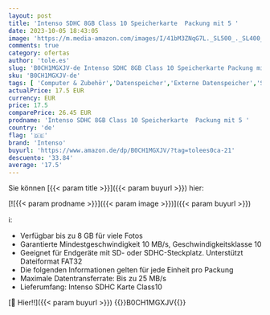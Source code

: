 ```yaml
---
layout: post
title: 'Intenso SDHC 8GB Class 10 Speicherkarte  Packung mit 5 '
date: 2023-10-05 18:43:05
image: 'https://m.media-amazon.com/images/I/41bM3ZNqG7L._SL500_._SL400_.jpg'
comments: true
category: ofertas
author: 'tole.es'
slug: 'B0CH1MGXJV-de Intenso SDHC 8GB Class 10 Speicherkarte Packung mit 5'
sku: 'B0CH1MGXJV-de'
tags: [ 'Computer & Zubehör','Datenspeicher','Externe Datenspeicher','SecureDigital-Cards','Speicherkarten','intenso','🇩🇪', ]
actualPrice: 17.5 EUR
currency: EUR
price: 17.5
comparePrice: 26.45 EUR
prodname: 'Intenso SDHC 8GB Class 10 Speicherkarte  Packung mit 5 '
country: 'de'
flag: '🇩🇪'
brand: 'Intenso'
buyurl: 'https://www.amazon.de/dp/B0CH1MGXJV/?tag=tolees0ca-21'
descuento: '33.84'
average: '17.5'
---
```


Sie können [{{< param title >}}]({{< param buyurl >}}) hier:

[![{{< param prodname >}}]({{< param image >}})]({{< param buyurl >}})

ℹ️:

- Verfügbar bis zu 8 GB für viele Fotos
- Garantierte Mindestgeschwindigkeit 10 MB/s, Geschwindigkeitsklasse 10
- Geeignet für Endgeräte mit SD- oder SDHC-Steckplatz. Unterstützt Dateiformat FAT32
- Die folgenden Informationen gelten für jede Einheit pro Packung
- Maximale Datentransferrate: Bis zu 25 MB/s
- Lieferumfang: Intenso SDHC Karte Class10

[🛒 Hier!!]({{< param buyurl >}})
{{<world>}}B0CH1MGXJV{{</world>}}
